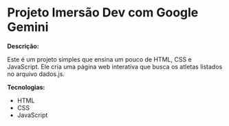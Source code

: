 # Projeto Imersão Dev com Google Gemini

**Descrição:**

Este é um projeto simples que ensina um pouco de HTML, CSS e JavaScript. Ele cria uma página web interativa que busca os atletas listados no arquivo dados.js.

**Tecnologias:**

* HTML
* CSS
* JavaScript
